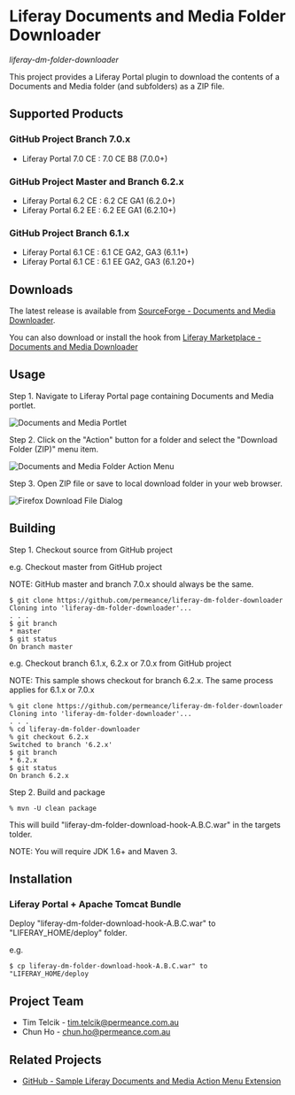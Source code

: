 # Liferay Documents and Media Folder Downloader

*liferay-dm-folder-downloader*

This project provides a Liferay Portal plugin to download the contents of a Documents and Media folder (and subfolders) as a ZIP file.


## Supported Products

### GitHub Project Branch 7.0.x

* Liferay Portal 7.0 CE : 7.0 CE B8 (7.0.0+)

### GitHub Project Master and Branch 6.2.x

* Liferay Portal 6.2 CE : 6.2 CE GA1 (6.2.0+)
* Liferay Portal 6.2 EE : 6.2 EE GA1 (6.2.10+)

### GitHub Project Branch 6.1.x

* Liferay Portal 6.1 CE : 6.1 CE GA2, GA3 (6.1.1+)
* Liferay Portal 6.1 CE : 6.1 EE GA2, GA3 (6.1.20+)


## Downloads

The latest release is available from [SourceForge - Documents and Media Downloader](https://sourceforge.net/projects/permeance-apps/files/liferay-documents-and-media-downloader/ "Documents and Media Downloader").

You can also download or install the hook from [Liferay Marketplace - Documents and Media Downloader](https://www.liferay.com/marketplace/-/mp/application/21674918?_7_WAR_osbportlet_backURL=%2Fmarketplace%2F-%2Fmp%2Fcategory%2F11232561 "Documents and Media Downloader")


## Usage

Step 1. Navigate to Liferay Portal page containing Documents and Media portlet.

![Documents and Media Portlet](/docs/images/01-liferay-dm-portlet-local-repos-root-folder-view-20130209-annot.png "Documents an Media Portlet")

Step 2. Click on the "Action" button for a folder and select the "Download Folder (ZIP)" menu item.

![Documents and Media Folder Action Menu](/docs/images/02-liferay-dm-portlet-download-folder-action-menu-20130131-annot.png "Documents an Media Folder Action Menu")

Step 3. Open ZIP file or save to local download folder in your web browser.

![Firefox Download File Dialog](/docs/images/03-firefox-download-file-dialog-20130209.png "Firefox Download File Dialog")


## Building

Step 1. Checkout source from GitHub project

e.g. Checkout master from GitHub project

NOTE: GitHub master and branch 7.0.x should always be the same.

    $ git clone https://github.com/permeance/liferay-dm-folder-downloader
    Cloning into 'liferay-dm-folder-downloader'...
    . . .
    $ git branch
    * master
    $ git status
    On branch master

e.g. Checkout branch 6.1.x, 6.2.x or 7.0.x from GitHub project

NOTE: This sample shows checkout for branch 6.2.x. The same process applies for 6.1.x or 7.0.x

    % git clone https://github.com/permeance/liferay-dm-folder-downloader
    Cloning into 'liferay-dm-folder-downloader'...
    . . .
    % cd liferay-dm-folder-downloader
    % git checkout 6.2.x
    Switched to branch '6.2.x'
    $ git branch
    * 6.2.x
    $ git status
    On branch 6.2.x    

Step 2. Build and package

    % mvn -U clean package

This will build "liferay-dm-folder-download-hook-A.B.C.war" in the targets tolder.

NOTE: You will require JDK 1.6+ and Maven 3.


## Installation

### Liferay Portal + Apache Tomcat Bundle

Deploy "liferay-dm-folder-download-hook-A.B.C.war" to "LIFERAY_HOME/deploy" folder.

e.g.

    $ cp liferay-dm-folder-download-hook-A.B.C.war" to "LIFERAY_HOME/deploy

## Project Team

* Tim Telcik - tim.telcik@permeance.com.au
* Chun Ho - chun.ho@permeance.com.au


## Related Projects

* [GitHub - Sample Liferay Documents and Media Action Menu Extension](https://github.com/permeance/sample-liferay-dm-action-menu-extension "GitHub - Sample Liferay Documents and Media Action Menu Extension")

